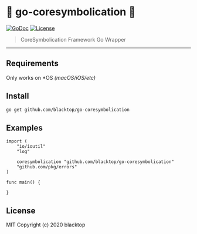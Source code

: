 # 🚧 go-coresymbolication 🚧

[![GoDoc](https://godoc.org/github.com/blacktop/go-coresymbolication?status.svg)](https://godoc.org/github.com/blacktop/go-coresymbolication) [![License](http://img.shields.io/:license-mit-blue.svg)](http://doge.mit-license.org)

> CoreSymbolication Framework Go Wrapper

---

## Requirements

Only works on \*OS *(macOS/iOS/etc)*

## Install

```bash
go get github.com/blacktop/go-coresymbolication
```

## Examples

```golang
import (
    "io/ioutil"
    "log"

    coresymbolication "github.com/blacktop/go-coresymbolication"
    "github.com/pkg/errors"
)

func main() {

}
```

## License

MIT Copyright (c) 2020 blacktop
